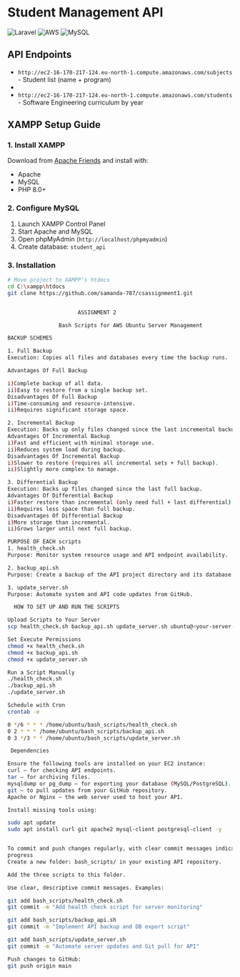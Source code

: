 # Student Management API 

![Laravel](https://img.shields.io/badge/Laravel-FF2D20?style=for-the-badge&logo=laravel&logoColor=white)
![AWS](https://img.shields.io/badge/AWS-%23FF9900.svg?style=for-the-badge&logo=amazon-aws&logoColor=white)
![MySQL](https://img.shields.io/badge/MySQL-005C84?style=for-the-badge&logo=mysql&logoColor=white)
## API Endpoints
- `http://ec2-16-170-217-124.eu-north-1.compute.amazonaws.com/subjects` - Student list (name + program)
- 
- `http://ec2-16-170-217-124.eu-north-1.compute.amazonaws.com/students` - Software Engineering curriculum by year

## XAMPP Setup Guide

### 1. Install XAMPP
Download from [Apache Friends](https://www.apachefriends.org/) and install with:
- Apache
- MySQL
- PHP 8.0+

### 2. Configure MySQL
1. Launch XAMPP Control Panel
2. Start Apache and MySQL
3. Open phpMyAdmin (`http://localhost/phpmyadmin`)
4. Create database: `student_api`

### 3. Installation
```bash
# Move project to XAMPP's htdocs
cd C:\xampp\htdocs
git clone https://github.com/samanda-787/csassignment1.git


                      ASSIGNMENT 2

                Bash Scripts for AWS Ubuntu Server Management

BACKUP SCHEMES 

1. Full Backup
Execution: Copies all files and databases every time the backup runs.

Advantages Of Full Backup

i)Complete backup of all data.
ii)Easy to restore from a single backup set.
Disadvantages Of Full Backup
i)Time-consuming and resource-intensive.
ii)Requires significant storage space.

2. Incremental Backup
Execution: Backs up only files changed since the last incremental backup.
Advantages Of Incremental Backup
i)Fast and efficient with minimal storage use.
ii)Reduces system load during backup.
Disadvantages Of Incremental Backup
i)Slower to restore (requires all incremental sets + full backup).
ii)Slightly more complex to manage.

3. Differential Backup
Execution: Backs up files changed since the last full backup.
Advantages Of Differential Backup
i)Faster restore than incremental (only need full + last differential).
ii)Requires less space than full backup.
Disadvantages Of Differential Backup
i)More storage than incremental.
ii)Grows larger until next full backup.

PURPOSE OF EACH scripts
1. health_check.sh
Purpose: Monitor system resource usage and API endpoint availability.

2. backup_api.sh
Purpose: Create a backup of the API project directory and its database.

3. update_server.sh
Purpose: Automate system and API code updates from GitHub.

  HOW TO SET UP AND RUN THE SCRIPTS 

Upload Scripts to Your Server
scp health_check.sh backup_api.sh update_server.sh ubuntu@<your-server-ip>:~/bash_scripts/

Set Execute Permissions
chmod +x health_check.sh
chmod +x backup_api.sh
chmod +x update_server.sh

Run a Script Manually
./health_check.sh
./backup_api.sh
./update_server.sh

Schedule with Cron
crontab -e

0 */6 * * * /home/ubuntu/bash_scripts/health_check.sh
0 2 * * * /home/ubuntu/bash_scripts/backup_api.sh
0 3 */3 * * /home/ubuntu/bash_scripts/update_server.sh

 Dependencies

Ensure the following tools are installed on your EC2 instance:
curl – for checking API endpoints.
tar – for archiving files.
mysqldump or pg_dump – for exporting your database (MySQL/PostgreSQL).
git – to pull updates from your GitHub repository.
Apache or Nginx – the web server used to host your API.

Install missing tools using:

sudo apt update
sudo apt install curl git apache2 mysql-client postgresql-client -y


To commit and push changes regularly, with clear commit messages indicating script development 
progress
Create a new folder: bash_scripts/ in your existing API repository.

Add the three scripts to this folder.

Use clear, descriptive commit messages. Examples:

git add bash_scripts/health_check.sh
git commit -m "Add health check script for server monitoring"

git add bash_scripts/backup_api.sh
git commit -m "Implement API backup and DB export script"

git add bash_scripts/update_server.sh
git commit -m "Automate server updates and Git pull for API"

Push changes to GitHub:
git push origin main
